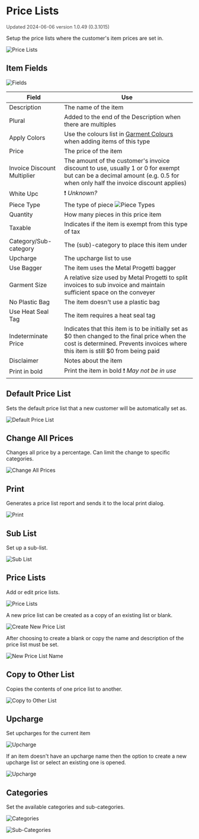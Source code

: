 # Price Lists
<span style="font-size:.8rem;opacity:.8">Updated 2024-06-06 version 1.0.49 (0.3.1015)</span>

Setup the price lists where the customer's item prices are set in.

![Price Lists](../../../.attachments/Documentation/PriceLists.png "Price Lists")

## Item Fields

![Fields](../../../.attachments/Documentation/PriceLists-Options.png "Fields")

| Field | Use |
| --- | --- |
| Description | The name of the item |
| Plural | Added to the end of the Description when there are multiples |
| Apply Colors | Use the colours list in [Garment Colours](../All-Employees/Garment-Colours.md) when adding items of this type |
| Price | The price of the item |
| Invoice Discount Multiplier | The amount of the customer's invoice discount to use, usually 1 or 0 for exempt but can be a decimal amount (e.g. 0.5 for when only half the invoice discount applies) |
| White Upc | ❗ _Unknown?_ | 
| Piece Type | The type of piece ![Piece Types](../../../.attachments/Documentation/PriceLists-PieceTypes.png "Piece Types") |
| Quantity | How many pieces in this price item |
| Taxable | Indicates if the item is exempt from this type of tax |
| Category/Sub-category | The (sub)-category to place this item under |
| Upcharge | The upcharge list to use |
| Use Bagger | The item uses the Metal Progetti bagger |
| Garment Size | A relative size used by Metal Progetti to split invoices to sub invoice and maintain sufficient space on the conveyer |
| No Plastic Bag | The item doesn't use a plastic bag |
| Use Heat Seal Tag | The item requires a heat seal tag |
| Indeterminate Price | Indicates that this item is to be initially set as $0 then changed to the final price when the cost is determined. Prevents invoices where this item is still $0 from being paid |
| Disclaimer | Notes about the item |
| Print in bold | Print the item in bold ❗ _May not be in use_ |

## Default Price List

Sets the default price list that a new customer will be automatically set as.

![Default Price List](../../../.attachments/Documentation/PriceLists-DefaultPriceList.png "Default Price List")

## Change All Prices

Changes all price by a percentage. Can limit the change to specific categories.

![Change All Prices](../../../.attachments/Documentation/PriceLists-ChangeAllPrices.png "Change All Prices")

## Print

Generates a price list report and sends it to the local print dialog.

![Print](../../../.attachments/Documentation/PriceLists-Print.png "Print")

## Sub List

Set up a sub-list.

![Sub List](../../../.attachments/Documentation/PriceLists-SubList.png "Sub List")

## Price Lists

Add or edit price lists.

![Price Lists](../../../.attachments/Documentation/PriceLists-PriceLists.png "Price Lists")

A new price list can be created as a copy of an existing list or blank.

![Create New Price List](../../../.attachments/Documentation/PriceLists-CreateNewPriceList.png "Create New Price List")

After choosing to create a blank or copy the name and description of the price list must be set.

![New Price List Name](../../../.attachments/Documentation/PriceLists-NewPriceListName.png "New Price List Name")

## Copy to Other List

Copies the contents of one price list to another.

![Copy to Other List](../../../.attachments/Documentation/PriceLists-CopyToOtherList.png "Copy to Other List")

## Upcharge

Set upcharges for the current item

![Upcharge](../../../.attachments/Documentation/PriceLists-Upcharge.png "Upcharge")

If an item doesn't have an upcharge name then the option to create a new upcharge list or select an existing one is opened.

![Upcharge](../../../.attachments/Documentation/PriceLists-Upcharge-New.png "Upcharge")

## Categories

Set the available categories and sub-categories.

![Categories](../../../.attachments/Documentation/PriceLists-Categories.png "Categories")

![Sub-Categories](../../../.attachments/Documentation/PriceLists-SubCategories.png "Sub-Categories")